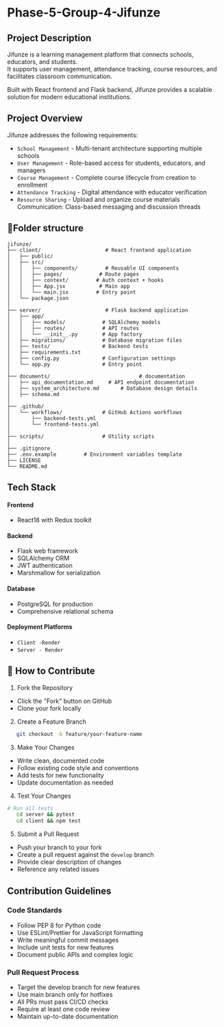 # Phase-5-Group-4-Jifunze

## Project Description
Jifunze is a learning management platform that connects schools, educators, and students.  
It supports user management, attendance tracking, course resources, and facilitates classroom communication.

Built with React frontend and Flask backend, Jifunze provides a scalable solution for modern educational institutions.


## Project Overview
Jifunze addresses the following requirements:

- `School Management` -  Multi-tenant architecture supporting multiple schools
- `User Management` - Role-based access for students, educators, and managers
- `Course Management` - Complete course lifecycle from creation to enrollment
- `Attendance Tracking` - Digital attendance with educator verification
- `Resource Sharing` - Upload and organize course materials
Communication: Class-based messaging and discussion threads


## 📁Folder structure
```
jifunze/
├── client/                     # React frontend application
│   ├── public/                 
│   ├── src/
│   │   ├── components/         # Reusable UI components
│   │   ├── pages/            # Route pages
│   │   ├── context/         # Auth context + hooks             
│   │   ├── App.jsx           # Main app
│   │   └── main.jsx         # Entry point
│   └── package.json
│
├── server/                     # Flask backend application
│   ├── app/
│   │   ├── models/            # SQLAlchemy models
│   │   ├── routes/            # API routes
│   │   └── __init__.py        # App factory
│   ├── migrations/            # Database migration files
│   ├── tests/                 # Backend tests
│   ├── requirements.txt
│   ├── config.py              # Configuration settings
│   └── app.py                 # Entry point
│
├── documents/                             # documentation
│   ├── api_documentation.md     # API endpoint documentation
│   ├── system_architecture.md       # Database design details
│   ├── schema.md     
│
├── .github/
│   └── workflows/             # GitHub Actions workflows
│       ├── backend-tests.yml
│       └── frontend-tests.yml
│
├── scripts/                   # Utility scripts
│
├── .gitignore
├── .env.example         # Environment variables template
├── LICENSE      
└── README.md     

```

## Tech Stack
#### Frontend
- React18 with Redux toolkit

#### Backend
- Flask web framework
- SQLAlchemy ORM
- JWT authentication
- Marshmallow for serialization

#### Database
- PostgreSQL for production
- Comprehensive relational schema

#### Deployment Platforms
- `Client -Render`
- `Server - Render`

## 🤝 How to Contribute

1. Fork the Repository
- Click the "Fork" button on GitHub
- Clone your fork locally


2. Create a Feature Branch

 ```bash   
    git checkout -b feature/your-feature-name
```

3. Make Your Changes

- Write clean, documented code
- Follow existing code style and conventions
- Add tests for new functionality
- Update documentation as needed


4. Test Your Changes
```bash   
# Run all tests
   cd server && pytest
   cd client && npm test
   ```

5. Submit a Pull Request

- Push your branch to your fork
- Create a pull request against the `develop` branch
- Provide clear description of changes
- Reference any related issues 


## Contribution Guidelines
### Code Standards

- Follow PEP 8 for Python code
- Use ESLint/Prettier for JavaScript formatting
- Write meaningful commit messages
- Include unit tests for new features
- Document public APIs and complex logic


### Pull Request Process

- Target the develop branch for new features
- Use main branch only for hotfixes
- All PRs must pass CI/CD checks
- Require at least one code review
- Maintain up-to-date documentation


